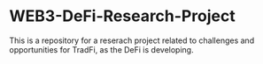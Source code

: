 # WEB3-DeFi-Research-Project
This is a repository for a reserach project related to challenges and opportunities for TradFi, as the DeFi is developing.
